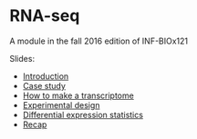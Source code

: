 RNA-seq
======================


A module in the fall 2016 edition of INF-BIOx121

Slides:

* [Introduction](https://github.com/lexnederbragt/INF-BIOx121/blob/2016/RNAseq/2016_RNA_seq_intro.pdf?raw=true)
* [Case study](https://github.com/lexnederbragt/INF-BIOx121/blob/2016/RNAseq/2016_RNA_seq_case_study.pdf?raw=true)
* [How to make a transcriptome](https://github.com/lexnederbragt/INF-BIOx121/blob/2016/RNAseq/2016_RNA_seq_how_to_make_a_transcriptome.pdf?raw=true)
* [Experimental design](https://github.com/lexnederbragt/INF-BIOx121/blob/2016/RNAseq/2016_RNA_seq_Experimental_design_lecture.pdf?raw=true)
* [Differential expression statistics](https://github.com/lexnederbragt/INF-BIOx121/blob/2016/RNAseq/2016_DE_statistics_lecture.pdf?raw=true)
* [Recap](https://github.com/lexnederbragt/INF-BIOx121/blob/2016/RNAseq/2016_Recap_lecture.pdf?raw=true)

